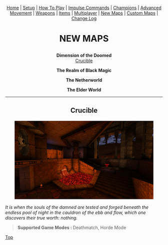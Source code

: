 
[<p align=center>]() [Home](readme.md#pure-speed-pure-skill-pure-fps) | [Setup](setup.md) | [How To Play](howtoplay.md) | [Impulse Commands](impulse.md) | [Champions](champions.md) | [Advanced Movement](movement.md) | [Weapons](weapons.md) | [Items](items.md) | [Multiplayer](multiplayer.md) | [New Maps](maps.md) | [Custom Maps](custommaps.md) | [Change Log](changelog.md)


# <p align=center>NEW MAPS</p>

<p align=center><b>Dimension of the Doomed</b><br>
<a href="#crucible">Crucible</a><br>

<p align=center><b>The Realm of Black Magic</b><br>

<p align=center><b>The Netherworld</b><br>

<p align=center><b>The Elder World</b><br>

---

## <p align=center>Crucible
<p align=center><img src="images/map_crucible.jpg" height=250 /></p>

_It is when the souls of the damned are tested and forged beneath the endless pool of night in the cauldron of the ebb and flow, which one discovers their true worth: nothing._

><b>Supported Game Modes : </b> Deathmatch, Horde Mode

[Top](#new-maps)<br>
